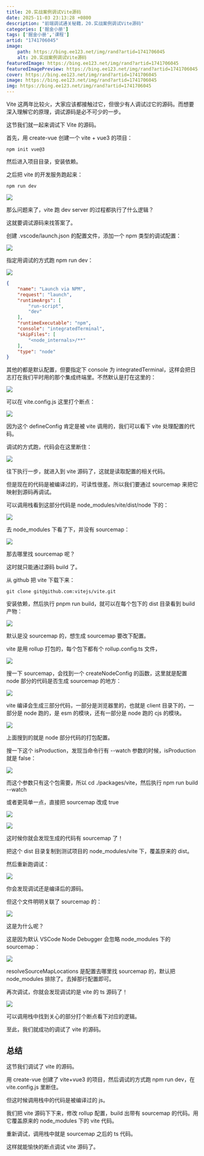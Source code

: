 ```yaml
---
title: 20.实战案例调试Vite源码
date: 2025-11-03 23:13:28 +0800
description: "前端调试通关秘籍，20.实战案例调试Vite源码"
categories: ['掘金小册']
tags: ['掘金小册','课程']
artid: "1741706045"
image:
    path: https://bing.ee123.net/img/rand?artid=1741706045
    alt: 20.实战案例调试Vite源码
featuredImage: https://bing.ee123.net/img/rand?artid=1741706045
featuredImagePreview: https://bing.ee123.net/img/rand?artid=1741706045
cover: https://bing.ee123.net/img/rand?artid=1741706045
image: https://bing.ee123.net/img/rand?artid=1741706045
img: https://bing.ee123.net/img/rand?artid=1741706045
---
```


Vite 这两年比较火，大家应该都接触过它，但很少有人调试过它的源码。而想要深入理解它的原理，调试源码是必不可少的一步。

这节我们就一起来调试下 Vite 的源码。

首先，用 create-vue 创建一个 vite + vue3 的项目：

```
npm init vue@3
```

然后进入项目目录，安装依赖。

之后把 vite 的开发服务跑起来：
```
npm run dev
```

![](https://p3-juejin.byteimg.com/tos-cn-i-k3u1fbpfcp/4a265e770d344b8b8d16f3590a6fcdbc~tplv-k3u1fbpfcp-watermark.image?)

那么问题来了，vite 跑 dev server 的过程都执行了什么逻辑？

这就要调试源码来找答案了。

创建 .vscode/launch.json 的配置文件，添加一个 npm 类型的调试配置：

![](https://p9-juejin.byteimg.com/tos-cn-i-k3u1fbpfcp/c0dff326fa234433a1e3a039f2faa46f~tplv-k3u1fbpfcp-watermark.image?)

指定用调试的方式跑 npm run dev：

![](https://p3-juejin.byteimg.com/tos-cn-i-k3u1fbpfcp/06377d6320c449219a12a61b1db7e9e6~tplv-k3u1fbpfcp-watermark.image?)

```json
{
    "name": "Launch via NPM",
    "request": "launch",
    "runtimeArgs": [
        "run-script",
        "dev"
    ],
    "runtimeExecutable": "npm",
    "console": "integratedTerminal",
    "skipFiles": [
        "<node_internals>/**"
    ],
    "type": "node"
}
```

其他的都是默认配置，但要指定下 console 为 integratedTerminal，这样会把日志打在我们平时用的那个集成终端里。不然默认是打在这里的：

![](https://p6-juejin.byteimg.com/tos-cn-i-k3u1fbpfcp/2aee51e39c1c44d89e59bc4e439469a9~tplv-k3u1fbpfcp-watermark.image?)

可以在 vite.config.js 这里打个断点：

![](https://p9-juejin.byteimg.com/tos-cn-i-k3u1fbpfcp/351629141c734bd8baee9ab026afeb9d~tplv-k3u1fbpfcp-watermark.image?)

因为这个 defineConfig 肯定是被 vite 调用的，我们可以看下 vite 处理配置的代码。

调试的方式跑，代码会在这里断住：

![](https://p9-juejin.byteimg.com/tos-cn-i-k3u1fbpfcp/0fa7d5f6239d4d90953d1e949866ffcf~tplv-k3u1fbpfcp-watermark.image?)

往下执行一步，就进入到 vite 源码了，这就是读取配置的相关代码。

但是现在的代码是被编译过的，可读性很差。所以我们要通过 sourcemap 来把它映射到源码再调试。

可以调用栈看到这部分代码是 node_modules/vite/dist/node 下的：

![](https://p9-juejin.byteimg.com/tos-cn-i-k3u1fbpfcp/55f5554c080943c981141b7f40d10fa5~tplv-k3u1fbpfcp-watermark.image?)

去 node_modules 下看了下，并没有 sourcemap：

![](https://p6-juejin.byteimg.com/tos-cn-i-k3u1fbpfcp/b2c824d0bd5c4cdd91527387a60ef563~tplv-k3u1fbpfcp-watermark.image?)

那去哪里找 sourcemap 呢？

这时就只能通过源码 build 了。

从 github 把 vite 下载下来：
```
git clone git@github.com:vitejs/vite.git
```
安装依赖，然后执行 pnpm run build，就可以在每个包下的 dist 目录看到 build 产物：

![](https://p3-juejin.byteimg.com/tos-cn-i-k3u1fbpfcp/314319a214994272a440a1da2b64ff41~tplv-k3u1fbpfcp-watermark.image?)

默认是没 sourcemap 的，想生成 sourcemap 要改下配置。

vite 是用 rollup 打包的，每个包下都有个 rollup.config.ts 文件，

![](https://p3-juejin.byteimg.com/tos-cn-i-k3u1fbpfcp/ce21d81322c14717baf756948607505a~tplv-k3u1fbpfcp-watermark.image?)

搜一下 sourcemap，会找到一个 createNodeConfig 的函数，这里就是配置 node 部分的代码是否生成 sourcemap 的地方：

![](https://p1-juejin.byteimg.com/tos-cn-i-k3u1fbpfcp/83656618c2b342b1bcfb1077bcfde1d2~tplv-k3u1fbpfcp-watermark.image?)

vite 编译会生成三部分代码，一部分是浏览器里的，也就是 client 目录下的，一部分是 node 跑的，是 esm 的模块，还有一部分是 node 跑的 cjs 的模块。

![](https://p3-juejin.byteimg.com/tos-cn-i-k3u1fbpfcp/10051d252c6c4a128061ece9f508bf0c~tplv-k3u1fbpfcp-watermark.image?)

上面搜到的就是 node 部分代码的打包配置。

搜一下这个 isProduction，发现当命令行有 --watch 参数的时候，isProduction 就是 false：

![](https://p6-juejin.byteimg.com/tos-cn-i-k3u1fbpfcp/3353e8eab42a45948d515f04b7a20a49~tplv-k3u1fbpfcp-watermark.image?)

而这个参数只有这个包需要，所以 cd ./packages/vite，然后执行 npm run build --watch

或者更简单一点，直接把 sourcemap 改成 true

![](https://p3-juejin.byteimg.com/tos-cn-i-k3u1fbpfcp/2a1690e761fc4b5d824cb39eb490875a~tplv-k3u1fbpfcp-jj-mark:0:0:0:0:q75.image#?w=834&h=504&s=100334&e=png&b=202020)

![](https://p3-juejin.byteimg.com/tos-cn-i-k3u1fbpfcp/18ef043debf24f12ace0d1b82660526e~tplv-k3u1fbpfcp-watermark.image?)

这时候你就会发现生成的代码有 sourcemap 了！

把这个 dist 目录复制到测试项目的 node_modules/vite 下，覆盖原来的 dist。

然后重新跑调试：

![](https://p1-juejin.byteimg.com/tos-cn-i-k3u1fbpfcp/98b10934cd6a4acaa7ccf89fe7fa510a~tplv-k3u1fbpfcp-watermark.image?)

你会发现调试还是编译后的源码。

但这个文件明明关联了 sourcemap 的：

![](https://p6-juejin.byteimg.com/tos-cn-i-k3u1fbpfcp/3a0a7c42f9d0478d8a5229b8a63cb474~tplv-k3u1fbpfcp-watermark.image?)

这是为什么呢？

这是因为默认 VSCode Node Debugger 会忽略 node_modules 下的 sourcemap：

![](https://p9-juejin.byteimg.com/tos-cn-i-k3u1fbpfcp/7f0d91418043434e9954a2f8fa6940c5~tplv-k3u1fbpfcp-watermark.image?)

resolveSourceMapLocations 是配置去哪里找 sourcemap 的，默认把 node_modules 排除了。去掉那行配置即可。

再次调试，你就会发现调试的是 vite 的 ts 源码了！

![](https://p3-juejin.byteimg.com/tos-cn-i-k3u1fbpfcp/58960bd410024c90b3484541c6e176fb~tplv-k3u1fbpfcp-watermark.image?)

可以调用栈中找到关心的部分打个断点看下对应的逻辑。

至此，我们就成功的调试了 vite 的源码。

## 总结

这节我们调试了 vite 的源码。

用 create-vue 创建了 vite+vue3 的项目，然后调试的方式跑 npm run dev，在 vite.config.js 里断住。

但这时候调用栈中的代码是被编译过的 js。

我们把 vite 源码下下来，修改 rollup 配置，build 出带有 sourcemap 的代码。用它覆盖原来的 node_modules 下的 vite 代码。

重新调试，调用栈中就是 sourcemap 之后的 ts 代码。

这样就能愉快的断点调试 vite 源码了。

